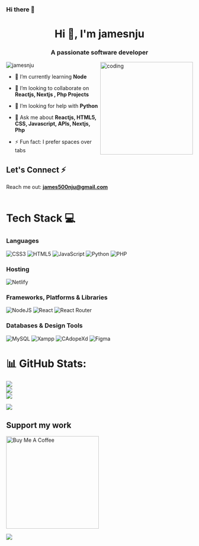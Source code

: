 ### Hi there 👋

<!--
**jamesnju/jamesnju** is a ✨ _special_ ✨ repository because its `README.md` (this file) appears on your GitHub profile.

Here are some ideas to get you started:

- 🔭 I’m curently working on ...
- 🌱 I’m currently learning ...
- 👯 I’m looking to collaborate on ...
- 🤔 I’m looking for help with ...
- 💬 Ask me about ...
- 📫 How to reach me: ...
- 😄 Pronouns: ...
- ⚡ Fun fact: ...
-->
<h1 align="center">Hi 👋, I'm jamesnju</h1>
<h3 align="center">A passionate software developer</h3>

<!-- <img align="right" alt="coding" src="https://media.giphy.com/media/xT9IgzoKnwFNmISR8I/giphy.gif" width="300"/>
 --><img align="right" alt="coding" src="https://media.giphy.com/media/HscDLzkO8EOTmgkhQP/giphy.gif" width="250"/>

<p align="left"> <img src="https://komarev.com/ghpvc/?username=jamesnju&label=Profile%20views&color=0e75b6&style=flat" alt="jamesnju" /> </p>

- 🌱 I’m currently learning **Node**

- 👯 I’m looking to collaborate on **Reactjs, Nextjs , Php Projects**

- 🤝 I’m looking for help with **Python**

- 💬 Ask me about **Reactjs, HTML5,  CSS, Javascript, APIs, Nextjs, Php**
- ⚡ Fun fact: I prefer spaces over tabs

## Let's Connect ⚡
Reach me out:  **james500nju@gmail.com**
<br><br>
# Tech Stack 💻 
### Languages
 ![CSS3](https://img.shields.io/badge/css3-%231572B6.svg?style=for-the-badge&logo=css3&logoColor=white) ![HTML5](https://img.shields.io/badge/html5-%23E34F26.svg?style=for-the-badge&logo=html5&logoColor=white) ![JavaScript](https://img.shields.io/badge/javascript-%23323330.svg?style=for-the-badge&logo=javascript&logoColor=%23F7DF1E) ![Python](https://img.shields.io/badge/python-3670A0?style=for-the-badge&logo=python&logoColor=ffdd54) ![PHP](https://img.shields.io/badge/php-%23777BB4.svg?style=for-the-badge&logo=php&logoColor=white) 
### Hosting
![Netlify](https://img.shields.io/badge/netlify-%23000000.svg?style=for-the-badge&logo=netlify&logoColor=#00C7B7)
 <!--![Firebase](https://img.shields.io/badge/firebase-%23039BE5.svg?style=for-the-badge&logo=firebase)-->  <!--![Azure](https://img.shields.io/badge/azure-%230072C6.svg?style=for-the-badge&logo=azure-devops&logoColor=white)-->
 ### Frameworks, Platforms & Libraries
 ![NodeJS](https://img.shields.io/badge/node.js-6DA55F?style=for-the-badge&logo=node.js&logoColor=white) ![React](https://img.shields.io/badge/react-%2320232a.svg?style=for-the-badge&logo=react&logoColor=%2361DAFB) ![React Router](https://img.shields.io/badge/React_Router-CA4245?style=for-the-badge&logo=react-router&logoColor=white)
  ### Databases & Design Tools
   ![MySQL](https://img.shields.io/badge/mysql-%2300f.svg?style=for-the-badge&logo=mysql&logoColor=white) ![Xampp](https://img.shields.io/badge/MongoDB-%234ea94b.svg?style=for-the-badge&logo=mongodb&logoColor=white) ![CAdopeXd](https://img.shields.io/badge/Canva-%2300C4CC.svg?style=for-the-badge&logo=Canva&logoColor=white) 	![Figma](https://img.shields.io/badge/figma-%23F24E1E.svg?style=for-the-badge&logo=figma&logoColor=white) 
# 📊 GitHub Stats:
![](https://github-readme-stats.vercel.app/api?username=jamesnju&theme=dark&hide_border=false&include_all_commits=false&count_private=false)<br/>
![](https://github-readme-streak-stats.herokuapp.com/?user=jamesnju&theme=dark&hide_border=false)<br/>
![](https://github-readme-stats.vercel.app/api/top-langs/?username=jamesnju&theme=dark&hide_border=false&include_all_commits=false&count_private=false&layout=compact)

[![](https://visitcount.itsvg.in/api?id=jamesnju&icon=0&color=6)](https://visitcount.itsvg.in)

  ##  Support my work
 <a href="#" target="_blank"><img src="https://cdn.buymeacoffee.com/buttons/v2/arial-yellow.png" alt="Buy Me A Coffee" style="width: 250px !important" ></a>


<p><img align="center" src="https://github-profile-trophy.vercel.app/?username=jamesnju&theme=onedark"/>  </p>
